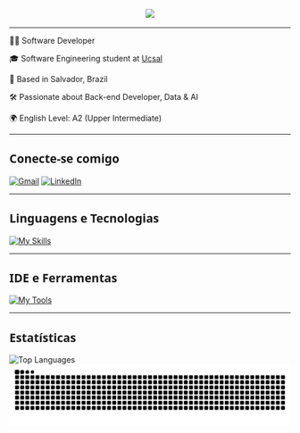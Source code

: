 <p align="center">
  <img src="https://readme-typing-svg.herokuapp.com?font=Consolas&weight=700&size=35&pause=1000&color=F7F7F7&width=600&lines=Olá,+Seja+bem-vindo!;Welcome+to+my+GitHub!" />
</p>

<hr>

<p>👨‍💻 Software Developer 
<p>🎓 Software Engineering student at <a href="https://www.ucsal.br/" target="blank_">Ucsal</a></p>
<p>📍 Based in Salvador, Brazil</p>
<p>🛠️ Passionate about Back-end Developer, Data & AI</p>
<p>🌍 English Level: A2 (Upper Intermediate)</p>


<hr>
<h2 style="font-family: 'Segoe UI', sans-serif; font-weight: 700;">Conecte-se comigo</h2>

[![Gmail](https://skillicons.dev/icons?i=gmail)](mailto:gv524003@gmail.com)
[![LinkedIn](https://skillicons.dev/icons?i=linkedin)](https://www.linkedin.com/in/guilherme-vieira-0a3902322/)

<hr>

<h2 style="font-family: 'Segoe UI', sans-serif; font-weight: 700;">Linguagens e Tecnologias</h2>

[![My Skills](https://skillicons.dev/icons?i=html,css,js,java,spring,postgres,mysql,git,postman,mongodb,docker)](https://skillicons.dev)

<hr>

<h2 style="font-family: 'Segoe UI', sans-serif; font-weight: 700;">IDE e Ferramentas</h2>

[![My Tools](https://skillicons.dev/icons?i=vscode,eclipse,idea,figma,notion)](https://skillicons.dev)

<hr>
<h2 style="font-family: 'Segoe UI', sans-serif; font-weight: 700;">Estatísticas</h2>

<!-- Card com linguagens mais usadas -->
<img src="https://github-readme-stats.vercel.app/api/top-langs/?username=VieiraGuilherme-dev&layout=compact&theme=tokyonight&hide_border=false" height="180" alt="Top Languages" />
<!-- Contribution Grid (animação da cobra) -->
<picture>
  <source media="(prefers-color-scheme: dark)" srcset="https://raw.githubusercontent.com/RecheEduardo/RecheEduardo/output/github-contribution-grid-snake-dark.svg" />
  <source media="(prefers-color-scheme: light)" srcset="https://raw.githubusercontent.com/RecheEduardo/RecheEduardo/output/github-contribution-grid-snake.svg" />
  <img alt="github contribution grid snake animation" src="https://raw.githubusercontent.com/RecheEduardo/RecheEduardo/output/github-contribution-grid-snake.svg" />
</picture>
